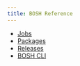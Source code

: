 ```yaml
---
title: BOSH Reference 
---
```


* [Jobs](jobs.html)
* [Packages](packages.html)
* [Releases](releases.html)
* [BOSH CLI](bosh-cli.html) 

